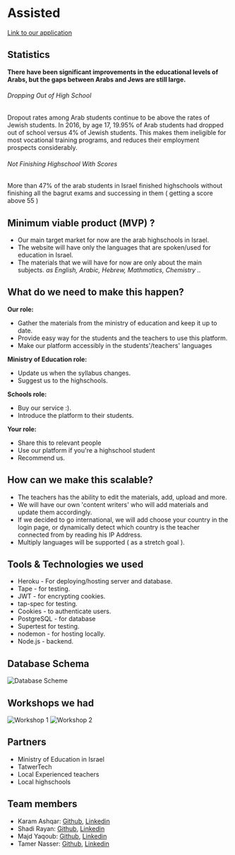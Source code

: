 # Assisted

[Link to our application](https://assistedapp.herokuapp.com/)


## Statistics


**There have been significant improvements in the educational levels of
Arabs, but the gaps between Arabs and Jews are still large.**

###### Dropping Out of High School

Dropout rates among Arab students continue to be above the rates of
Jewish students. In 2016, by age 17, 19.95% of Arab students had dropped
out of school versus 4% of Jewish students. This makes them ineligible
for most vocational training programs, and reduces their employment
prospects considerably. 

###### Not Finishing Highschool With Scores

More than 47% of the arab students in Israel finished highschools without finishing all the bagrut exams and successing in them ( getting a score above 55 )


## Minimum viable product (MVP) ?


* Our main target market for now are the arab highschools in Israel.
* The website will have only the languages that are spoken/used for education in Israel.
* The materials that we will have for now are only about the main subjects. *as English, Arabic, Hebrew, Mathmatics, Chemistry ..*


## What do we need to make this happen?


**Our role:** 

* Gather the materials from the ministry of education and keep it up to date.
* Provide easy way for the students and the teachers to use this platform. 
* Make our platform accessibly in the students'/teachers' languages

**Ministry of Education role:**

* Update us when the syllabus changes.
* Suggest us to the highschools.

**Schools role:**

* Buy our service :).
* Introduce the platform to their students.

**Your role:**

* Share this to relevant people
* Use our platform if you're a highschool student
* Recommend us.


## How can we make this scalable? 


* The teachers has the ability to edit the materials, add, upload and more.
* We will have our own 'content writers' who will add materials and update them accordingly.
* If we decided to go international, we will add choose your country in the login page, or dynamically detect which country is the teacher connected from by reading his IP Address. 
* Multiply languages will be supported ( as a stretch goal ).


## Tools & Technologies we used


* Heroku - For deploying/hosting server and database.
* Tape - for testing.
* JWT - for encrypting cookies.
* tap-spec for testing.
* Cookies - to authenticate users.
* PostgreSQL - for database
* Supertest for testing.
* nodemon - for hosting locally.
* Node.js - backend.

## Database Schema

![Database Scheme](https://raw.githubusercontent.com/tamerNasser/temp/master/public/assests/database.png)

## Workshops we had

![Workshop 1](https://raw.githubusercontent.com/tamerNasser/temp/master/public/assests/work1.jpeg)
![Workshop 2](https://raw.githubusercontent.com/tamerNasser/temp/master/public/assests/work2.jpeg)

## Partners


* Ministry of Education in Israel
* TatwerTech
* Local Experienced teachers
* Local highschools


## Team members


* Karam Ashqar: [Github](https://github.com/karam1ashqar), [Linkedin](https://www.linkedin.com/in/karam1ashqar/)
* Shadi Rayan: [Github](https://github.com/shadiray), [Linkedin](https://www.linkedin.com/in/shadirayan/)
* Majd Yaqoub: [Github](https://github.com/majdya), [Linkedin](https://www.linkedin.com/in/majd-yaqub/)
* Tamer Nasser: [Github](https://github.com/tamerNasser), [Linkedin](https://www.linkedin.com/in/tamernasser/)
